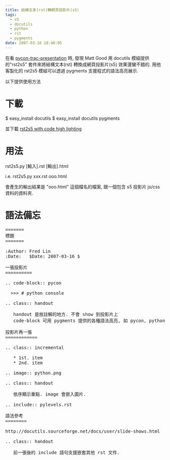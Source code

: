 ```yaml
---
title: 結構文本(rst)轉網頁投影片(s5)
tags:
  - s5
  - docutils
  - python
  - rst
  - pygments
date: 2007-03-16 18:48:05
---
```


在看 [pycon-trac-presentation](http://matt-good.net/2007/02/28/pycon-trac-presentation/) 時,
發現 Matt Good 用 docutils 模組提供的"rst2s5" 套件來將結構文本(rst) 轉換成網頁投影片(s5) 效果還蠻不錯的. 用他客製化的 rst2s5 模組可以透過 pygments 支援程式的語法高亮展示.

以下提供使用方法

下載
====

$ easy_install docutils
$ easy_install docutils pygments

並下載 [rst2s5 with code high lighting](http://matt-good.net/2007/02/28/pycon-trac-presentation/)

用法
====

rst2s5.py [輸入].rst [輸出].html

i.e.
rst2s5.py xxx.rst ooo.html

會產生的輸出結果是 "ooo.html" 這個檔名的檔案,
跟一個包含 s5 投影片 js/css 資料的資料夾.

語法備忘
=============

<pre>
=======
標題
=======

:Author: Fred Lin
:Date:   $Date: 2007-03-16 $

一張投影片
==========

.. code-block:: pycon

  >>> # python console

.. class:: handout

   handout 是放註解的地方. 不會 show 到投影片上
   code-block 可用 pygments 提供的各種語法高亮, 如 pycon, python, bash, html...

投影片再一張
============

.. class:: incremental

   * 1st. item
   * 2nd. item

.. image:: python.png

.. class:: handout

   依序顯示重點. image 會嵌入圖片.

.. include:: pylevels.rst

語法參考
========

http://docutils.sourceforge.net/docs/user/slide-shows.html

.. class:: handout

   前一張後的 include 語句支援嵌套其他 rst 文件.

</pre>